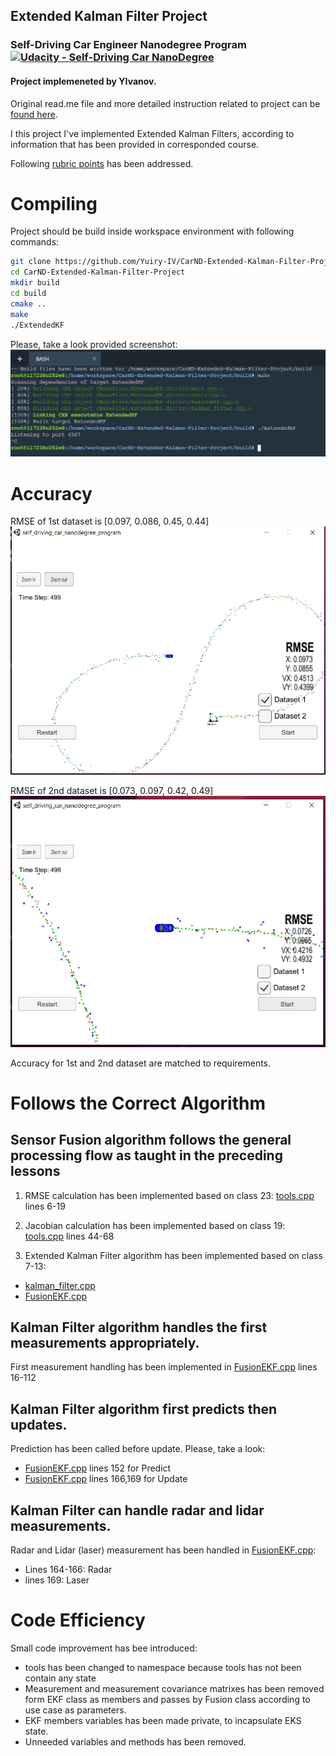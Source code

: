 ## Extended Kalman Filter Project

### Self-Driving Car Engineer Nanodegree Program [![Udacity - Self-Driving Car NanoDegree](https://s3.amazonaws.com/udacity-sdc/github/shield-carnd.svg)](http://www.udacity.com/drive)

#### Project implemeneted by YIvanov.

Original read.me file and more detailed instruction related to project can be [found here](https://github.com/udacity/CarND-Extended-Kalman-Filter-Project).

I this project I've implemented Extended Kalman Filters, according to information that has been provided in corresponded course.

Following [rubric points](https://review.udacity.com/#!/rubrics/748/view) has been addressed.

# Compiling

Project should be build inside workspace environment with following commands:
```bash
git clone https://github.com/Yuiry-IV/CarND-Extended-Kalman-Filter-Project.git
cd CarND-Extended-Kalman-Filter-Project
mkdir build
cd build
cmake ..
make
./ExtendedKF
```
Please, take a look provided screenshot:
![build log](./images/Build_log.PNG)

# Accuracy

RMSE of 1st dataset is [0.097, 0.086, 0.45, 0.44]
![](./images/RMSE_DS1.PNG)

RMSE of 2nd dataset is [0.073, 0.097, 0.42, 0.49]
![](./images/RMSE_DS2.PNG)

Accuracy for 1st and 2nd dataset are matched to requirements.

# Follows the Correct Algorithm

##  Sensor Fusion algorithm follows the general processing flow as taught in the preceding lessons
1. RMSE calculation has been implemented based on class 23: [tools.cpp](./src/tools.cpp) lines 6-19

1. Jacobian calculation has been implemented based on class 19: [tools.cpp](./src/tools.cpp) lines 44-68

1. Extended Kalman Filter algorithm has been implemented based on class 7-13:
* [kalman_filter.cpp](./src/kalman_filter.cpp)
* [FusionEKF.cpp](./src/FusionEKF.cpp)

## Kalman Filter algorithm handles the first measurements appropriately.
First measurement handling has been implemented in [FusionEKF.cpp](./src/FusionEKF.cpp) lines 16-112

## Kalman Filter algorithm first predicts then updates.

Prediction has been called before update. Please, take a look:
* [FusionEKF.cpp](./src/FusionEKF.cpp) lines 152 for Predict
* [FusionEKF.cpp](./src/FusionEKF.cpp) lines 166,169 for Update

## Kalman Filter can handle radar and lidar measurements.

Radar and Lidar (laser) measurement has been handled in [FusionEKF.cpp](./src/FusionEKF.cpp):
* Lines 164-166: Radar
* lines 169: Laser

# Code Efficiency

Small code improvement has bee introduced:
* tools has been changed to namespace because tools has not been contain any state
* Measurement and measurement covariance matrixes has been removed form EKF class as members and passes by Fusion class according to use case as parameters.
* EKF members variables has been made private, to incapsulate EKS state.
* Unneeded variables and methods has been removed. 
